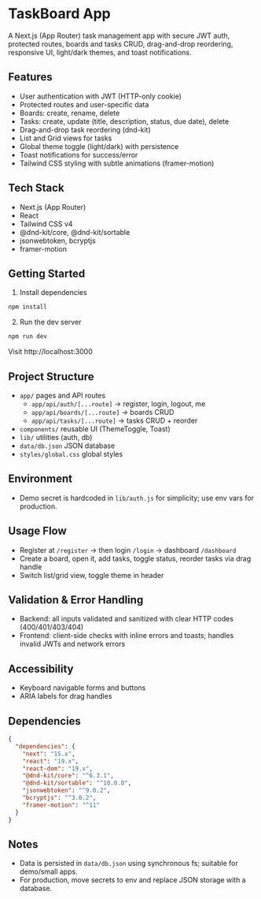 # TaskBoard App

A Next.js (App Router) task management app with secure JWT auth, protected routes, boards and tasks CRUD, drag-and-drop reordering, responsive UI, light/dark themes, and toast notifications.

## Features
- User authentication with JWT (HTTP-only cookie)
- Protected routes and user-specific data
- Boards: create, rename, delete
- Tasks: create, update (title, description, status, due date), delete
- Drag-and-drop task reordering (dnd-kit)
- List and Grid views for tasks
- Global theme toggle (light/dark) with persistence
- Toast notifications for success/error
- Tailwind CSS styling with subtle animations (framer-motion)

## Tech Stack
- Next.js (App Router)
- React
- Tailwind CSS v4
- @dnd-kit/core, @dnd-kit/sortable
- jsonwebtoken, bcryptjs
- framer-motion

## Getting Started

1) Install dependencies
```bash
npm install
```

2) Run the dev server
```bash
npm run dev
```

Visit http://localhost:3000

## Project Structure
- `app/` pages and API routes
  - `app/api/auth/[...route]` → register, login, logout, me
  - `app/api/boards/[...route]` → boards CRUD
  - `app/api/tasks/[...route]` → tasks CRUD + reorder
- `components/` reusable UI (ThemeToggle, Toast)
- `lib/` utilities (auth, db)
- `data/db.json` JSON database
- `styles/global.css` global styles

## Environment
- Demo secret is hardcoded in `lib/auth.js` for simplicity; use env vars for production.

## Usage Flow
- Register at `/register` → then login `/login` → dashboard `/dashboard`
- Create a board, open it, add tasks, toggle status, reorder tasks via drag handle
- Switch list/grid view, toggle theme in header

## Validation & Error Handling
- Backend: all inputs validated and sanitized with clear HTTP codes (400/401/403/404)
- Frontend: client-side checks with inline errors and toasts; handles invalid JWTs and network errors

## Accessibility
- Keyboard navigable forms and buttons
- ARIA labels for drag handles

## Dependencies
```json
{
  "dependencies": {
    "next": "15.x",
    "react": "19.x",
    "react-dom": "19.x",
    "@dnd-kit/core": "^6.3.1",
    "@dnd-kit/sortable": "^10.0.0",
    "jsonwebtoken": "^9.0.2",
    "bcryptjs": "^3.0.2",
    "framer-motion": "^11"
  }
}
```

## Notes
- Data is persisted in `data/db.json` using synchronous fs; suitable for demo/small apps.
- For production, move secrets to env and replace JSON storage with a database.
